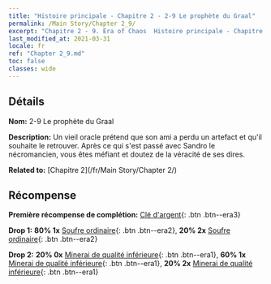```yaml
---
title: "Histoire principale - Chapitre 2 - 2-9 Le prophète du Graal"
permalink: /Main Story/Chapter 2_9/
excerpt: "Chapitre 2 - 9. Era of Chaos  Histoire principale - Chapitre 2_9. 2-9 Le prophète du Graal"
last_modified_at: 2021-03-31
locale: fr
ref: "Chapter 2_9.md"
toc: false
classes: wide
---
```


## Détails

 **Nom:** 2-9 Le prophète du Graal

 **Description:** Un vieil oracle prétend que son ami a perdu un artefact et qu'il souhaite le retrouver. Après ce qui s'est passé avec Sandro le nécromancien, vous êtes méfiant et doutez de la véracité de ses dires.

 **Related to:** [Chapitre 2](/fr/Main Story/Chapter 2/)

## Récompense

 **Première récompense de complétion:** [Clé d'argent](/fr/Items/con_693/){: .btn .btn--era3}

 **Drop 1:** **80% 1x** [Soufre ordinaire](/fr/Items/mat_9/){: .btn .btn--era2}, **20% 2x** [Soufre ordinaire](/fr/Items/mat_9/){: .btn .btn--era2}

 **Drop 2:** **20% 0x** [Minerai de qualité inférieure](/fr/Items/mat_1/){: .btn .btn--era1}, **60% 1x** [Minerai de qualité inférieure](/fr/Items/mat_1/){: .btn .btn--era1}, **20% 2x** [Minerai de qualité inférieure](/fr/Items/mat_1/){: .btn .btn--era1}

